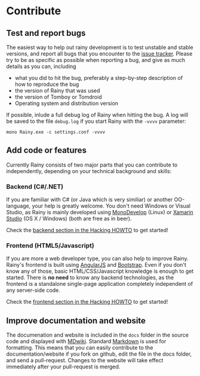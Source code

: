 Contribute
==========

Test and report bugs
--------------------

The easiest way to help out rainy development is to test unstable and stable versions, and report all bugs that you encounter to the [issue tracker][gh-issue-tracker]. Please try to be as specific as possible when reporting a bug, and give as much details as you can, including

* what you did to hit the bug, preferably a step-by-step description of how to reproduce the bug
* the version of Rainy that was used
* the version of Tomboy or Tomdroid
* Operating system and distribution version

If possible, inlude a full debug log of Rainy when hitting the bug. A log will be saved to the file `debug.log` if you start Rainy with the `-vvvv` parameter:

    mono Rainy.exe -c settings.conf -vvvv


Add code or features
--------------------

Currently Rainy consists of two major parts that you can contribute to independently, depending on your technical background and skills:

### Backend (C#/.NET)

If you are familiar with C# (or Java which is very similiar) or another OO-language, your help is greatly welcome. You don't need Windows or Visual Studio, as Rainy is mainly developed using [MonoDevelop][monodevelop] (Linux) or [Xamarin Studio][xamstudio] (OS X / Windows) (both are free as in beer).

Check the [backend section in the Hacking HOWTO][hackingbackend] to get started!

### Frontend (HTML5/Javascript)

If you are more a web developer type, you can also help to improve Rainy. Rainy's frontend is built using [AngularJS][angular] and [Bootstrap][bootstrap]. Even if you don't know any of those, basic HTML/CSS/Javascript knowledge is enough to get started. There is __no need__ to know any backend technologies, as the frontend is a standalone single-page application completely independent of any server-side code.

Check the [frontend section in the Hacking HOWTO][hackingfrontend] to get started!

 [bootstrap]: http://getbootstrap.com
 [angular]: http://www.angularjs.org
 [monodevelop]: http://www.monodevelop.com
 [xamstudio]: http://www.xamarin.com/download
 [hackingbackend]: /developer/hacking.md#backend
 [hackingfrontend]: /developer/hacking.md#frontend

Improve documentation and website
---------------------------------

The documenation and website is included in the `docs` folder in the source code and displayed with [MDwiki][mdwiki]. Standard [Markdown][markdown] is used for formatting. This means that you can easily contribute to the documentation/website if you fork on github, edit the file in the docs folder, and send a pull-request. Changes to the website will take effect immediately after your pull-request is merged.


  [gh-issue-tracker]: https://github.com/Dynalon/Rainy/issues
  [rainy]: https://github.com/Dynalon/Rainy/
  [markdown]: http://daringfireball.net/projects/markdown/
  [MDwiki]: http://www.mdwiki.info


